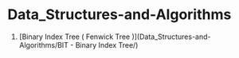 # Data_Structures-and-Algorithms

1. [Binary Index Tree ( Fenwick Tree )](Data_Structures-and-Algorithms/BIT - Binary Index Tree/)
